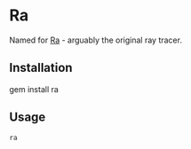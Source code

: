 # Ra

Named for [Ra](https://en.wikipedia.org/wiki/Ra) - arguably the original ray tracer.

## Installation

gem install ra

## Usage

```sh
ra
```
